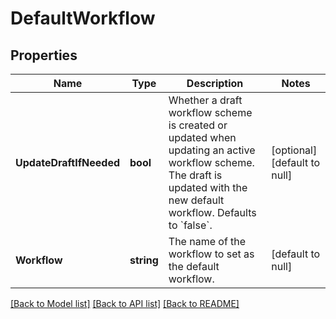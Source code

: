 # DefaultWorkflow

## Properties
Name | Type | Description | Notes
------------ | ------------- | ------------- | -------------
**UpdateDraftIfNeeded** | **bool** | Whether a draft workflow scheme is created or updated when updating an active workflow scheme. The draft is updated with the new default workflow. Defaults to &#x60;false&#x60;. | [optional] [default to null]
**Workflow** | **string** | The name of the workflow to set as the default workflow. | [default to null]

[[Back to Model list]](../README.md#documentation-for-models) [[Back to API list]](../README.md#documentation-for-api-endpoints) [[Back to README]](../README.md)

